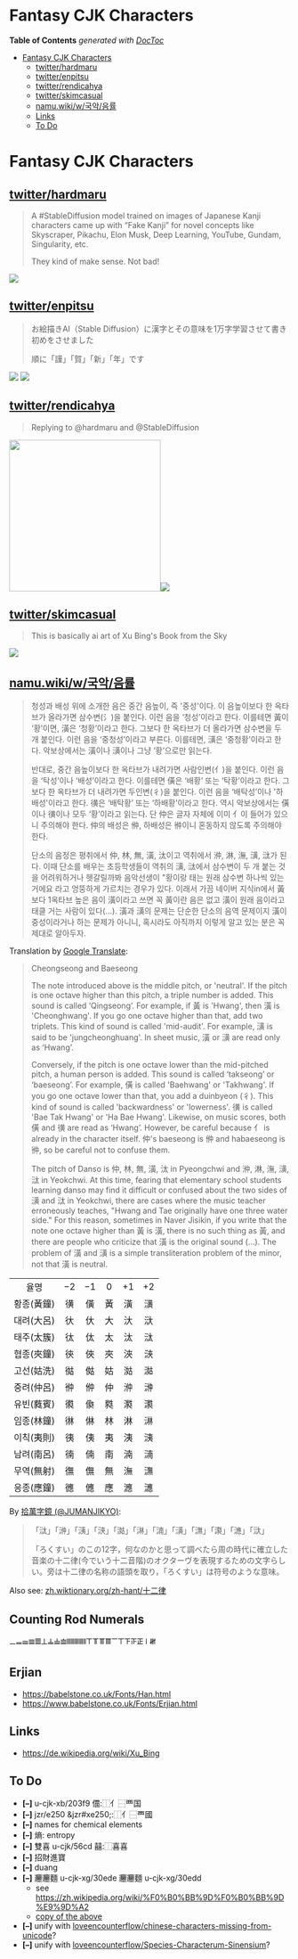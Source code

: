 
# Fantasy CJK Characters

<!-- START doctoc generated TOC please keep comment here to allow auto update -->
<!-- DON'T EDIT THIS SECTION, INSTEAD RE-RUN doctoc TO UPDATE -->
**Table of Contents**  *generated with [DocToc](https://github.com/thlorenz/doctoc)*

- [Fantasy CJK Characters](#fantasy-cjk-characters)
  - [twitter/hardmaru](#twitterhardmaru)
  - [twitter/enpitsu](#twitterenpitsu)
  - [twitter/rendicahya](#twitterrendicahya)
  - [twitter/skimcasual](#twitterskimcasual)
  - [namu.wiki/w/국악/음률](#namuwikiw%EA%B5%AD%EC%95%85%EC%9D%8C%EB%A5%A0)
  - [Links](#links)
  - [To Do](#to-do)

<!-- END doctoc generated TOC please keep comment here to allow auto update -->


# Fantasy CJK Characters


## [twitter/hardmaru](https://twitter.com/hardmaru/status/1611237067589095425?ref_src=twsrc%5Etfw%7Ctwcamp%5Etweetembed%7Ctwterm%5E1611237067589095425%7Ctwgr%5E0d75f87a40ec63aeb2272a22ca2be7daaed58cc0%7Ctwcon%5Es1_&ref_url=https%3A%2F%2Flanguagelog.ldc.upenn.edu%2Fnll%2F%3Fp%3D57599)

> A #StableDiffusion model trained on images of Japanese Kanji characters came up with “Fake Kanji” for
> novel concepts like Skyscraper, Pikachu, Elon Musk, Deep Learning, YouTube, Gundam, Singularity, etc.
>
> They kind of make sense. Not bad!

![](./FlxDkcRXoAAOtNV.jpeg)



## [twitter/enpitsu](https://twitter.com/enpitsu/status/1610587513059684353)

> お絵描きAI（Stable Diffusion）に漢字とその意味を1万字学習させて書き初めをさせました
>
> 順に「謹」「賀」「新」「年」です

![](./Fln0CdjaEAEzF3p.png)
![](./Fln0DuyaMAE7feD.png)


## [twitter/rendicahya](https://twitter.com/rendicahya/status/1611270881363505152)

> Replying to @hardmaru and @StableDiffusion

<img src='./Flxh_yjacAEUNIh.png' width='272' /><img src='./FlxiOlYaUAcd22v.jpeg' />

## [twitter/skimcasual](https://twitter.com/skimcasual/status/1611596850347343875)

> This is basically ai art of Xu Bing's Book from the Sky

<img src='./Fl2Ky6_XoAIJJKD.jpeg' />


## [namu.wiki/w/국악/음률](https://namu.wiki/w/%EA%B5%AD%EC%95%85/%EC%9D%8C%EB%A5%A0)


> 청성과 배성
> 위에 소개한 음은 중간 음높이, 즉 '중성'이다. 이 음높이보다 한 옥타브가 올라가면 삼수변(氵)을 붙인다. 이런 음을 ‘청성’이라고 한다. 이를테면 黃이 ‘황’이면, 潢은 ‘청황’이라고 한다. 그보다 한 옥타브가 더 올라가면 삼수변을 두 개 붙인다. 이런 음을 ‘중청성’이라고 부른다. 이를테면, 㶂은 ‘중청황’이라고 한다. 악보상에서는 潢이나 㶂이나 그냥 ‘황’으로만 읽는다.
>
> 반대로, 중간 음높이보다 한 옥타브가 내려가면 사람인변(亻)을 붙인다. 이런 음을 ‘탁성’이나 ‘배성’이라고 한다. 이를테면 僙은 ‘배황’ 또는 ‘탁황’이라고 한다. 그보다 한 옥타브가 더 내려가면 두인변(彳)을 붙인다. 이런 음을 ‘배탁성’이나 '하배성'이라고 한다. 㣴은 ‘배탁황’ 또는 ‘하배황’이라고 한다. 역시 악보상에서는 僙이나 㣴이나 모두 ‘황’이라고 읽는다. 단 仲은 글자 자체에 이미 亻이 들어가 있으니 주의해야 한다. 仲의 배성은 㑖, 하배성은 㣡이니 혼동하지 않도록 주의해야 한다.
>
> 단소의 음정은 평취에서 仲, 林, 無, 潢, 汰이고 역취에서 㳞, 淋, 潕, 㶂, 㳲가 된다. 이때 단소를 배우는 초등학생들이 역취의 㶂, 㳲에서 삼수변이 두 개 붙는 것을 어려워하거나 헷갈릴까봐 음악선생이 "황이랑 태는 원래 삼수변 하나씩 있는 거에요 라고 엉뚱하게 가르치는 경우가 있다. 이래서 가끔 네이버 지식in에서 黃보다 1옥타브 높은 음이 潢이라고 쓰면 꼭 黃이란 음은 없고 潢이 원래 음이라고 태클 거는 사람이 있다(…). 潢과 㶂의 문제는 단순한 단소의 음역 문제이지 潢이 중성이라거나 하는 문제가 아니니, 혹시라도 아직까지 이렇게 알고 있는 분은 꼭 제대로 알아두자.

Translation by [Google Translate](https://translate.google.com):

> Cheongseong and Baeseong
>
> The note introduced above is the middle pitch, or 'neutral'. If the pitch is one octave higher than this
> pitch, a triple number is added. This sound is called ‘Qingseong’. For example, if 黃 is 'Hwang', then 潢 is
> 'Cheonghwang'. If you go one octave higher than that, add two triplets. This kind of sound is called
> 'mid-audit'. For example, 㶂 is said to be 'jungcheonghuang'. In sheet music, 潢 or 㶂 are read only as
> ‘Hwang’.
>
> Conversely, if the pitch is one octave lower than the mid-pitched pitch, a human person is added. This
> sound is called ‘takseong’ or ‘baeseong’. For example, 僙 is called 'Baehwang' or 'Takhwang'. If you go one
> octave lower than that, you add a duinbyeon (彳). This kind of sound is called 'backwardness' or
> 'lowerness'. 㣴 is called 'Bae Tak Hwang' or 'Ha Bae Hwang'. Likewise, on music scores, both 僙 and 㣴 are
> read as ‘Hwang’. However, be careful because 亻 is already in the character itself. 仲's baeseong is 㑖 and
> habaeseong is 㣡, so be careful not to confuse them.
>
> The pitch of Danso is 仲, 林, 無, 潢, 汰 in Pyeongchwi and 㳞, 淋, 潕, 㶂, 㳲 in Yeokchwi. At this time, fearing
> that elementary school students learning danso may find it difficult or confused about the two sides of 㶂
> and 㳲 in Yeokchwi, there are cases where the music teacher erroneously teaches, "Hwang and Tae originally
> have one three water side." For this reason, sometimes in Naver Jisikin, if you write that the note one
> octave higher than 黃 is 潢, there is no such thing as 黃, and there are people who criticize that 潢 is the
> original sound (...). The problem of 潢 and 㶂 is a simple transliteration problem of the minor, not that 潢
> is neutral.


<table class='sH7lKmx5' data-v-49dbfabe><tbody data-v-49dbfabe><tr data-v-49dbfabe><td style='text-align:center;' data-v-49dbfabe><div class='DzMP0IKc' data-v-49dbfabe>율명</div></td><td style='text-align:center;' data-v-49dbfabe><div class='DzMP0IKc' data-v-49dbfabe>−2</div></td><td style='text-align:center;' data-v-49dbfabe><div class='DzMP0IKc' data-v-49dbfabe>−1</div></td><td style='text-align:center;' data-v-49dbfabe><div class='DzMP0IKc' data-v-49dbfabe>0</div></td><td style='text-align:center;' data-v-49dbfabe><div class='DzMP0IKc' data-v-49dbfabe>+1</div></td><td style='text-align:center;' data-v-49dbfabe><div class='DzMP0IKc' data-v-49dbfabe>+2</div></td></tr><tr data-v-49dbfabe><td style='text-align:center;' data-v-49dbfabe><div class='DzMP0IKc' data-v-49dbfabe>황종(黃鐘)</div></td><td style='text-align:center;' data-v-49dbfabe><div class='DzMP0IKc' data-v-49dbfabe>㣴</div></td><td style='text-align:center;' data-v-49dbfabe><div class='DzMP0IKc' data-v-49dbfabe>僙</div></td><td style='text-align:center;' data-v-49dbfabe><div class='DzMP0IKc' data-v-49dbfabe>黃</div></td><td style='text-align:center;' data-v-49dbfabe><div class='DzMP0IKc' data-v-49dbfabe>潢</div></td><td style='text-align:center;' data-v-49dbfabe><div class='DzMP0IKc' data-v-49dbfabe>㶂</div></td></tr><tr data-v-49dbfabe><td style='text-align:center;' data-v-49dbfabe><div class='DzMP0IKc' data-v-49dbfabe>대려(大呂)</div></td><td style='text-align:center;' data-v-49dbfabe><div class='DzMP0IKc' data-v-49dbfabe>㣕</div></td><td style='text-align:center;' data-v-49dbfabe><div class='DzMP0IKc' data-v-49dbfabe>㐲</div></td><td style='text-align:center;' data-v-49dbfabe><div class='DzMP0IKc' data-v-49dbfabe>大</div></td><td style='text-align:center;' data-v-49dbfabe><div class='DzMP0IKc' data-v-49dbfabe>汏</div></td><td style='text-align:center;' data-v-49dbfabe><div class='DzMP0IKc' data-v-49dbfabe>𣴘</div></td></tr><tr data-v-49dbfabe><td style='text-align:center;' data-v-49dbfabe><div class='DzMP0IKc' data-v-49dbfabe>태주(太簇)</div></td><td style='text-align:center;' data-v-49dbfabe><div class='DzMP0IKc' data-v-49dbfabe>㣖</div></td><td style='text-align:center;' data-v-49dbfabe><div class='DzMP0IKc' data-v-49dbfabe>㑀</div></td><td style='text-align:center;' data-v-49dbfabe><div class='DzMP0IKc' data-v-49dbfabe>太</div></td><td style='text-align:center;' data-v-49dbfabe><div class='DzMP0IKc' data-v-49dbfabe>汰</div></td><td style='text-align:center;' data-v-49dbfabe><div class='DzMP0IKc' data-v-49dbfabe>㳲</div></td></tr><tr data-v-49dbfabe><td style='text-align:center;' data-v-49dbfabe><div class='DzMP0IKc' data-v-49dbfabe>협종(夾鐘)</div></td><td style='text-align:center;' data-v-49dbfabe><div class='DzMP0IKc' data-v-49dbfabe>㣣</div></td><td style='text-align:center;' data-v-49dbfabe><div class='DzMP0IKc' data-v-49dbfabe>俠</div></td><td style='text-align:center;' data-v-49dbfabe><div class='DzMP0IKc' data-v-49dbfabe>夾</div></td><td style='text-align:center;' data-v-49dbfabe><div class='DzMP0IKc' data-v-49dbfabe>浹</div></td><td style='text-align:center;' data-v-49dbfabe><div class='DzMP0IKc' data-v-49dbfabe>㴺</div></td></tr><tr data-v-49dbfabe><td style='text-align:center;' data-v-49dbfabe><div class='DzMP0IKc' data-v-49dbfabe>고선(姑洗)</div></td><td style='text-align:center;' data-v-49dbfabe><div class='DzMP0IKc' data-v-49dbfabe>㣨</div></td><td style='text-align:center;' data-v-49dbfabe><div class='DzMP0IKc' data-v-49dbfabe>㑬</div></td><td style='text-align:center;' data-v-49dbfabe><div class='DzMP0IKc' data-v-49dbfabe>姑</div></td><td style='text-align:center;' data-v-49dbfabe><div class='DzMP0IKc' data-v-49dbfabe>㴌</div></td><td style='text-align:center;' data-v-49dbfabe><div class='DzMP0IKc' data-v-49dbfabe>㵈</div></td></tr><tr data-v-49dbfabe><td style='text-align:center;' data-v-49dbfabe><div class='DzMP0IKc' data-v-49dbfabe>중려(仲呂)</div></td><td style='text-align:center;' data-v-49dbfabe><div class='DzMP0IKc' data-v-49dbfabe>㣡</div></td><td style='text-align:center;' data-v-49dbfabe><div class='DzMP0IKc' data-v-49dbfabe>㑖</div></td><td style='text-align:center;' data-v-49dbfabe><div class='DzMP0IKc' data-v-49dbfabe>仲</div></td><td style='text-align:center;' data-v-49dbfabe><div class='DzMP0IKc' data-v-49dbfabe>㳞</div></td><td style='text-align:center;' data-v-49dbfabe><div class='DzMP0IKc' data-v-49dbfabe>㴢</div></td></tr><tr data-v-49dbfabe><td style='text-align:center;' data-v-49dbfabe><div class='DzMP0IKc' data-v-49dbfabe>유빈(蕤賓)</div></td><td style='text-align:center;' data-v-49dbfabe><div class='DzMP0IKc' data-v-49dbfabe>㣸</div></td><td style='text-align:center;' data-v-49dbfabe><div class='DzMP0IKc' data-v-49dbfabe>𠐭</div></td><td style='text-align:center;' data-v-49dbfabe><div class='DzMP0IKc' data-v-49dbfabe>㽔</div></td><td style='text-align:center;' data-v-49dbfabe><div class='DzMP0IKc' data-v-49dbfabe>㶋</div></td><td style='text-align:center;' data-v-49dbfabe><div class='DzMP0IKc' data-v-49dbfabe>㶙</div></td></tr><tr data-v-49dbfabe><td style='text-align:center;' data-v-49dbfabe><div class='DzMP0IKc' data-v-49dbfabe>임종(林鐘)</div></td><td style='text-align:center;' data-v-49dbfabe><div class='DzMP0IKc' data-v-49dbfabe>㣩</div></td><td style='text-align:center;' data-v-49dbfabe><div class='DzMP0IKc' data-v-49dbfabe>㑣</div></td><td style='text-align:center;' data-v-49dbfabe><div class='DzMP0IKc' data-v-49dbfabe>林</div></td><td style='text-align:center;' data-v-49dbfabe><div class='DzMP0IKc' data-v-49dbfabe>淋</div></td><td style='text-align:center;' data-v-49dbfabe><div class='DzMP0IKc' data-v-49dbfabe>㵉</div></td></tr><tr data-v-49dbfabe><td style='text-align:center;' data-v-49dbfabe><div class='DzMP0IKc' data-v-49dbfabe>이칙(夷則)</div></td><td style='text-align:center;' data-v-49dbfabe><div class='DzMP0IKc' data-v-49dbfabe>𢓡</div></td><td style='text-align:center;' data-v-49dbfabe><div class='DzMP0IKc' data-v-49dbfabe>侇</div></td><td style='text-align:center;' data-v-49dbfabe><div class='DzMP0IKc' data-v-49dbfabe>夷</div></td><td style='text-align:center;' data-v-49dbfabe><div class='DzMP0IKc' data-v-49dbfabe>洟</div></td><td style='text-align:center;' data-v-49dbfabe><div class='DzMP0IKc' data-v-49dbfabe>㴣</div></td></tr><tr data-v-49dbfabe><td style='text-align:center;' data-v-49dbfabe><div class='DzMP0IKc' data-v-49dbfabe>남려(南呂)</div></td><td style='text-align:center;' data-v-49dbfabe><div class='DzMP0IKc' data-v-49dbfabe>㣮</div></td><td style='text-align:center;' data-v-49dbfabe><div class='DzMP0IKc' data-v-49dbfabe>㑲</div></td><td style='text-align:center;' data-v-49dbfabe><div class='DzMP0IKc' data-v-49dbfabe>南</div></td><td style='text-align:center;' data-v-49dbfabe><div class='DzMP0IKc' data-v-49dbfabe>湳</div></td><td style='text-align:center;' data-v-49dbfabe><div class='DzMP0IKc' data-v-49dbfabe>㵜</div></td></tr><tr data-v-49dbfabe><td style='text-align:center;' data-v-49dbfabe><div class='DzMP0IKc' data-v-49dbfabe>무역(無射)</div></td><td style='text-align:center;' data-v-49dbfabe><div class='DzMP0IKc' data-v-49dbfabe>㣳</div></td><td style='text-align:center;' data-v-49dbfabe><div class='DzMP0IKc' data-v-49dbfabe>㒇</div></td><td style='text-align:center;' data-v-49dbfabe><div class='DzMP0IKc' data-v-49dbfabe>無</div></td><td style='text-align:center;' data-v-49dbfabe><div class='DzMP0IKc' data-v-49dbfabe>潕</div></td><td style='text-align:center;' data-v-49dbfabe><div class='DzMP0IKc' data-v-49dbfabe>㶃</div></td></tr><tr data-v-49dbfabe><td style='text-align:center;' data-v-49dbfabe><div class='DzMP0IKc' data-v-49dbfabe>응종(應鐘)</div></td><td style='text-align:center;' data-v-49dbfabe><div class='DzMP0IKc' data-v-49dbfabe>㣹</div></td><td style='text-align:center;' data-v-49dbfabe><div class='DzMP0IKc' data-v-49dbfabe>㒣</div></td><td style='text-align:center;' data-v-49dbfabe><div class='DzMP0IKc' data-v-49dbfabe>應</div></td><td style='text-align:center;' data-v-49dbfabe><div class='DzMP0IKc' data-v-49dbfabe>㶐</div></td><td style='text-align:center;' data-v-49dbfabe><div class='DzMP0IKc' data-v-49dbfabe>㶝</div></td></tr></tbody></table>

By [拾萬字鏡 (@JUMANJIKYO)](https://twitter.com/jumanjikyo/status/860634434277486592):

> 「㳲」「㴢」「㴣」「㴺」「㵈」「㵉」「㵜」「㶂」「㶃」「㶙」「㶝」「𣴘」
>
> 「ろくすい」のこの12字，何なのかと思って調べたら周の時代に確立した音楽の十二律(今でいう十二音階)のオクターヴを表現するための文字らしい。旁は十二律の名称の語頭を取り，「ろくすい」は符号のような意味。

Also see: [zh.wiktionary.org/zh-hant/十二律](https://zh.m.wiktionary.org/zh-hant/%E5%8D%81%E4%BA%8C%E5%BE%8B)

## Counting Rod Numerals

𝍠𝍡𝍢𝍣𝍤𝍥𝍦𝍧𝍨𝍩𝍪𝍫𝍬𝍭𝍮𝍯𝍰𝍱𝍲𝍳𝍴𝍵𝍶𝍷𝍸

## Erjian

* https://babelstone.co.uk/Fonts/Han.html
* https://www.babelstone.co.uk/Fonts/Erjian.html

## Links

* https://de.wikipedia.org/wiki/Xu_Bing

## To Do

* **[–]** u-cjk-xb/203f9 𠏹:⿰亻⿱覀国
* **[–]** jzr/e250 &jzr#xe250;:⿰亻⿱覀國
* **[–]** names for chemical elements
* **[–]** 熵: entropy
* **[–]** 雙喜 u-cjk/56cd 囍:⿰喜喜
* **[–]** 招財進寶
* **[–]** duang
* **[–]** 𰻞𰻞麵 u-cjk-xg/30ede 𰻞𰻞麵 u-cjk-xg/30edd
  * see https://zh.wikipedia.org/wiki/%F0%B0%BB%9D%F0%B0%BB%9D%E9%9D%A2
  * [copy of the above](https://raw.githubusercontent.com/loveencounterflow/jizura-fantasy-cjk-characters/main/wikipedia-biangbiang.html)
* **[–]** unify with [loveencounterflow/chinese-characters-missing-from-unicode](https://github.com/loveencounterflow/chinese-characters-missing-from-unicode)?
* **[–]** unify with [loveencounterflow/Species-Characterum-Sinensium](https://github.com/loveencounterflow/Species-Characterum-Sinensium)?





